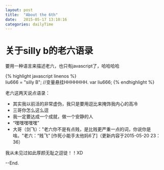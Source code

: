 ```yaml
--- 
layout: post 
title:  "About the 6th" 
date:   2015-05-17 13:10:16 
categories: dailyTime 
--- 
```


# 关于silly b的老六语录

要用一种语言来描述老六，也只有javascript了，哈哈哈哈


{% highlight javascript linenos %}	
liu666 = "silly B"; //变量悬挂HHHHHHH.
var liu666;
{% endhighlight %}

老六这两天说点语录：

- 其实我以前活的非常虚伪，我只是要用逗比来掩饰我内心的高冷
- 三哥你怎么这么逗
- 我一定要达成一个成就，做一个安静的人
- “嘿嘿嘿嘿嘿”
- 大哥（剑飞）："老六你不是有点贱，是比贱更严重一点的词，你说你是啥。"老六：“贱飞” [作死小能手太他妈6了]（更新内容于2015-05-20 23：36）


我从未见过如此厚颜无耻之逗徒！！XD

--End.